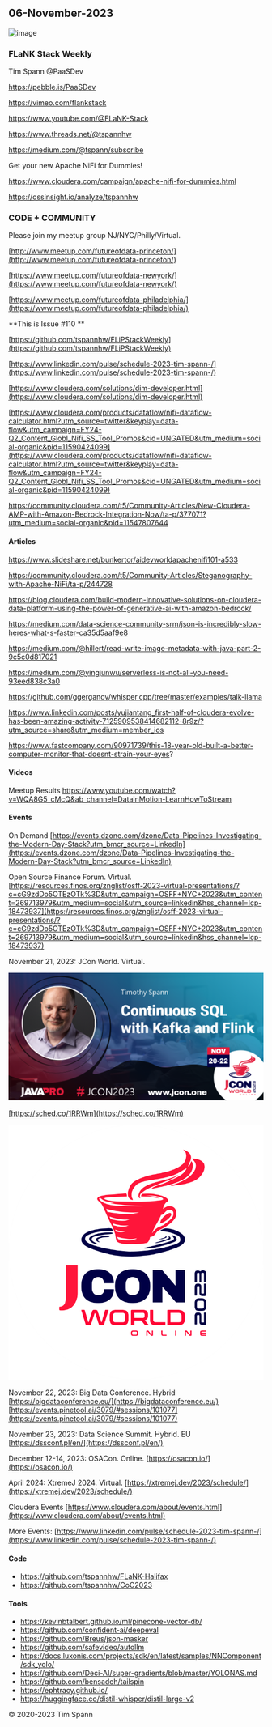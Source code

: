 ## 06-November-2023

![image](https://github.com/tspannhw/FLiPStackWeekly/assets/18673814/653bed11-b3af-4adb-917f-000668a15ed7)


### FLaNK Stack Weekly


Tim Spann @PaaSDev

https://pebble.is/PaaSDev

https://vimeo.com/flankstack

https://www.youtube.com/@FLaNK-Stack

https://www.threads.net/@tspannhw

https://medium.com/@tspann/subscribe

Get your new Apache NiFi for Dummies!

https://www.cloudera.com/campaign/apache-nifi-for-dummies.html

https://ossinsight.io/analyze/tspannhw



### CODE + COMMUNITY

Please join my meetup group NJ/NYC/Philly/Virtual. 

[http://www.meetup.com/futureofdata-princeton/](http://www.meetup.com/futureofdata-princeton/)

[https://www.meetup.com/futureofdata-newyork/](https://www.meetup.com/futureofdata-newyork/)

[https://www.meetup.com/futureofdata-philadelphia/](https://www.meetup.com/futureofdata-philadelphia/)


**This is Issue #110 **

[https://github.com/tspannhw/FLiPStackWeekly](https://github.com/tspannhw/FLiPStackWeekly)

[https://www.linkedin.com/pulse/schedule-2023-tim-spann-/](https://www.linkedin.com/pulse/schedule-2023-tim-spann-/)

[https://www.cloudera.com/solutions/dim-developer.html](https://www.cloudera.com/solutions/dim-developer.html)

[https://www.cloudera.com/products/dataflow/nifi-dataflow-calculator.html?utm_source=twitter&keyplay=data-flow&utm_campaign=FY24-Q2_Content_Globl_Nifi_SS_Tool_Promos&cid=UNGATED&utm_medium=social-organic&pid=11590424099](https://www.cloudera.com/products/dataflow/nifi-dataflow-calculator.html?utm_source=twitter&keyplay=data-flow&utm_campaign=FY24-Q2_Content_Globl_Nifi_SS_Tool_Promos&cid=UNGATED&utm_medium=social-organic&pid=11590424099)

[https://community.cloudera.com/t5/Community-Articles/New-Cloudera-AMP-with-Amazon-Bedrock-Integration-Now/ta-p/377071?utm_medium=social-organic&pid=11547807644
](https://community.cloudera.com/t5/Community-Articles/New-Cloudera-AMP-with-Amazon-Bedrock-Integration-Now/ta-p/377071?utm_medium=social-organic&pid=11547807644)


#### Articles


https://www.slideshare.net/bunkertor/aidevworldapachenifi101-a533

https://community.cloudera.com/t5/Community-Articles/Steganography-with-Apache-NiFi/ta-p/244728

https://blog.cloudera.com/build-modern-innovative-solutions-on-cloudera-data-platform-using-the-power-of-generative-ai-with-amazon-bedrock/

https://medium.com/data-science-community-srm/json-is-incredibly-slow-heres-what-s-faster-ca35d5aaf9e8

https://medium.com/@hillert/read-write-image-metadata-with-java-part-2-9c5c0d817021

https://medium.com/@yingjunwu/serverless-is-not-all-you-need-93eed838c3a0

https://github.com/ggerganov/whisper.cpp/tree/master/examples/talk-llama

https://www.linkedin.com/posts/yujiantang_first-half-of-cloudera-evolve-has-been-amazing-activity-7125909538414682112-8r9z/?utm_source=share&utm_medium=member_ios

https://www.fastcompany.com/90971739/this-18-year-old-built-a-better-computer-monitor-that-doesnt-strain-your-eyes?


#### Videos

Meetup Results
https://www.youtube.com/watch?v=WQA8G5_cMcQ&ab_channel=DatainMotion-LearnHowToStream





#### Events


On Demand
[https://events.dzone.com/dzone/Data-Pipelines-Investigating-the-Modern-Day-Stack?utm_bmcr_source=LinkedIn](https://events.dzone.com/dzone/Data-Pipelines-Investigating-the-Modern-Day-Stack?utm_bmcr_source=LinkedIn)

Open Source Finance Forum.  Virtual.
[https://resources.finos.org/znglist/osff-2023-virtual-presentations/?c=cG9zdDo5OTEzOTk%3D&utm_campaign=OSFF+NYC+2023&utm_content=269713979&utm_medium=social&utm_source=linkedin&hss_channel=lcp-18473937](https://resources.finos.org/znglist/osff-2023-virtual-presentations/?c=cG9zdDo5OTEzOTk%3D&utm_campaign=OSFF+NYC+2023&utm_content=269713979&utm_medium=social&utm_source=linkedin&hss_channel=lcp-18473937)

November 21, 2023: JCon World. Virtual.

![jcon2023](https://github.com/tspannhw/FLiPStackWeekly/blob/main/images/Timothy%20Spann%20-%20Continuous%20SQL%20with%20Kafka%20and%20Flink.png?raw=true)

[https://sched.co/1RRWm](https://sched.co/1RRWm)

![jcon](https://github.com/tspannhw/FLiPStackWeekly/blob/main/images/JCON_WORLD_2023_Logo.png?raw=true)


November 22, 2023: Big Data Conference.   Hybrid  
[https://bigdataconference.eu/](https://bigdataconference.eu/)
[https://events.pinetool.ai/3079/#sessions/101077](https://events.pinetool.ai/3079/#sessions/101077)

November 23, 2023:  Data Science Summit.  Hybrid. EU
[https://dssconf.pl/en/](https://dssconf.pl/en/)

December 12-14, 2023:  OSACon.   Online.
[https://osacon.io/](https://osacon.io/)

April 2024: XtremeJ 2024. Virtual.
[https://xtremej.dev/2023/schedule/](https://xtremej.dev/2023/schedule/)


Cloudera Events
[https://www.cloudera.com/about/events.html](https://www.cloudera.com/about/events.html)

More Events:
[https://www.linkedin.com/pulse/schedule-2023-tim-spann-/](https://www.linkedin.com/pulse/schedule-2023-tim-spann-/)


#### Code

* https://github.com/tspannhw/FLaNK-Halifax
* https://github.com/tspannhw/CoC2023
  

#### Tools

* https://kevinbtalbert.github.io/ml/pinecone-vector-db/
* https://github.com/confident-ai/deepeval
* https://github.com/Breus/json-masker
* https://github.com/safevideo/autollm
* https://docs.luxonis.com/projects/sdk/en/latest/samples/NNComponent/sdk_yolo/
* https://github.com/Deci-AI/super-gradients/blob/master/YOLONAS.md
* https://github.com/bensadeh/tailspin
* https://ephtracy.github.io/
* https://huggingface.co/distil-whisper/distil-large-v2

&copy; 2020-2023 Tim Spann
